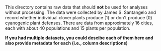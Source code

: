 This directory contains raw data that should **not** be used for analyses without processing. The data were collected by James S. Santangelo and record whether individual clover plants produce (1) or don't produce (0) cyanogenic plant defenses. There are data from approximately 16 cities, each with about 40 populations and 15 plants per population.

**If you had multiple datasets, you could descibe each of them here and also provide metadata for each (i.e., column descriptions)** 
